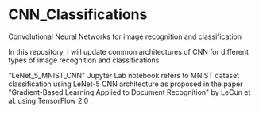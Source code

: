 # CNN_Classifications
Convolutional Neural Networks for image recognition and classification

In this repository, I will update common architectures of CNN for different types of image recognition and classifications.

"LeNet_5_MNIST_CNN" Jupyter Lab notebook refers to MNIST dataset classification using LeNet-5 CNN architecture as proposed in the paper "Gradient-Based Learning Applied to Document Recognition" by LeCun et al. using TensorFlow 2.0
